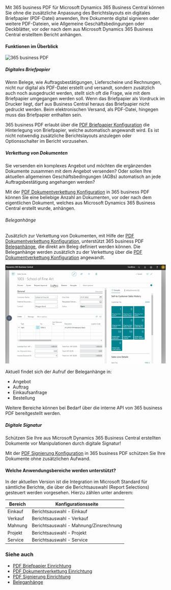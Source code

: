 Mit 365 business PDF für Microsoft Dynamics 365 Business Central können Sie ohne die zusätzliche Anpassung des Berichtslayouts ein digitales Briefpapier (PDF-Datei) anwenden, Ihre Dokumente digital signieren oder weitere PDF-Dateien, wie Allgemeine Geschäftsbedingungen oder Deckblätter, vor oder nach dem aus Microsoft Dynamics 365 Business Central erstelltem Bericht anhängen.

#### Funktionen im Überblick

![365 business PDF](/assets/images/365-business-pdf/365businesspdf.gif)

##### Digitales Briefpapier

Wenn Belege, wie Auftragsbestätigungen, Lieferscheine und Rechnungen, nicht nur digital als PDF-Datei erstellt und versandt, sondern zusätzlich auch noch ausgedruckt werden, stellt sich oft die Frage, wie mit dem Briefpapier umgegangen werden soll. Wenn das Briefpapier als Vordruck im Drucker liegt, darf aus Business Central heraus das Briefpapier nicht gedruckt werden. Beim elektronischen Versand, als PDF-Datei, hingegen muss das Briefpapier enthalten sein.

365 business PDF erlaubt über die [PDF Briefpapier Konfiguration](stationery/) die Hinterlegung von Briefpapier, welche automatisch angewandt wird. Es ist nicht notwendig zusätzliche Berichtslayouts anzulegen oder Optionsschalter im Bericht vorzusehen.

##### Verkettung von Dokumenten

Sie versenden ein komplexes Angebot und möchten die ergänzenden Dokumente zusammen mit dem Angebot versenden? Oder sollen Ihre aktuellen allgemeinen Geschäftsbedingungen (AGBs) automatisch an jede Auftragsbestätigung angehangen werden? 

Mit der [PDF Dokumentverkettung Konfiguration](concatenate/) in 365 business PDF können Sie eine beliebige Anzahl an Dokumenten, vor oder nach dem eigentlichen Dokument, welches aus Microsoft Dynamics 365 Business Central erstellt wurde, anhängen.

###### Beleganhänge

Zusätzlich zur Verkettung von Dokumenten, mit Hilfe der [PDF Dokumentverkettung Konfiguration](concatenate/), unterstützt 365 business PDF [Beleganhänge](document-attachments/), die direkt am Beleg definiert werden können. Die Beleganhänge werden zusätzlich zu der Verkettung über die [PDF Dokumentverkettung Konfiguration](concatenate/) angewandt.

![365 business PDF - Beleganhänge](/assets/images/365-business-pdf/365businesspdf-doc-attachments.gif)

Aktuell findet sich der Aufruf der Beleganhänge in:

 - Angebot
 - Auftrag
 - Einkaufsanfrage
 - Bestellung

Weitere Bereiche können bei Bedarf über die interne API von 365 business PDF bereitgestellt werden.

##### Digitale Signatur

Schützen Sie Ihre aus Microsoft Dynamics 365 Business Central erstellten Dokumente vor Manipulationen durch digitale Signatur!

Mit der [PDF Signierung Konfiguration](signing/) in 365 business PDF schützen Sie Ihre Dokumente ohne zusätzlichen Aufwand.

#### Welche Anwendungsbereiche werden unterstützt?

In der aktuellen Version ist die Integration im Microsoft Standard für sämtliche Berichte, die über die Berichtsauswahl (Report Selections) gesteuert werden vorgesehen. Hierzu zählen unter anderem:

| Bereich | Konfigurationsseite |
| --- | --- |
| Einkauf | Berichtsauswahl - Einkauf |
| Verkauf | Berichtsauswahl - Verkauf |
| Mahnung | Berichtsauswahl - Mahnung/Zinsrechnung |
| Projekt | Berichtsauswahl - Projekt |
| Service | Berichtsauswahl - Service |

### Siehe auch
 - [PDF Briefpapier Einrichtung](stationery/)
 - [PDF Dokumentverkettung Einrichtung](concatenate/)
 - [PDF Signierung Einrichtung](signing/)
 - [Beleganhänge](document-attachments/)